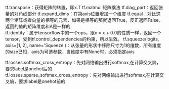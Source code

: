 tf.transpose：获得矩阵的转置，即x.T
tf.matmul:矩阵乘法
tf.diag_part：返回张量的对角线部分
tf.expand_dims：在第axis位置增加一个维度
tf.equal：对比这两个矩阵或者向量的相等的元素，如果是相等的那就返回True，反正返回False，返回的值的矩阵维度和A是一样的  
tf.identity：属于tensorflow中的一个ops，跟x = x + 0.0的性质一样，返回一个tensor，受到tf.control_dependencies的约束，所以生效。
tf.squeeze(logits, axis=[1, 2], name='Squeeze')：从张量的形状中移除尺寸为1的维数，所有维度的size已知，axis为可选参数，当维度中有None时，必须指定axis

tf.losses.softmax_cross_entropy：先对网络输出进行softmax,在计算交叉熵，要求label是onehot后的  
tf.losses.sparse_softmax_cross_entropy：先对网络输出进行softmax,在计算交叉熵，要求label是onehot前的